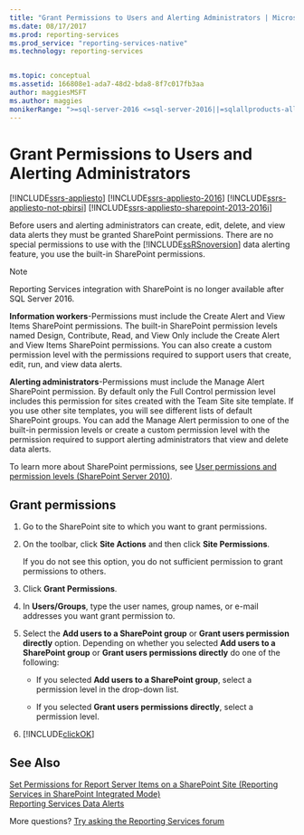 ```yaml
---
title: "Grant Permissions to Users and Alerting Administrators | Microsoft Docs"
ms.date: 08/17/2017
ms.prod: reporting-services
ms.prod_service: "reporting-services-native"
ms.technology: reporting-services


ms.topic: conceptual
ms.assetid: 166808e1-ada7-48d2-bda8-8f7c017fb3aa
author: maggiesMSFT
ms.author: maggies
monikerRange: ">=sql-server-2016 <=sql-server-2016||=sqlallproducts-allversions"
---
```

# Grant Permissions to Users and Alerting Administrators

[!INCLUDE[ssrs-appliesto](../includes/ssrs-appliesto.md)] [!INCLUDE[ssrs-appliesto-2016](../includes/ssrs-appliesto-2016.md)] [!INCLUDE[ssrs-appliesto-not-pbirsi](../includes/ssrs-appliesto-not-pbirs.md)] [!INCLUDE[ssrs-appliesto-sharepoint-2013-2016i](../includes/ssrs-appliesto-sharepoint-2013-2016.md)]

Before users and alerting administrators can create, edit, delete, and view data alerts they must be granted SharePoint permissions. There are no special permissions to use with the [!INCLUDE[ssRSnoversion](../includes/ssrsnoversion-md.md)] data alerting feature, you use the built-in SharePoint permissions.

> [!NOTE]
> Reporting Services integration with SharePoint is no longer available after SQL Server 2016.

**Information workers**-Permissions must include the Create Alert and View Items SharePoint permissions. The built-in SharePoint permission levels named Design, Contribute, Read, and View Only include the Create Alert and View Items SharePoint permissions. You can also create a custom permission level with the permissions required to support users that create, edit, run, and view data alerts.

**Alerting administrators**-Permissions must include the Manage Alert SharePoint permission. By default only the Full Control permission level includes this permission for sites created with the Team Site site template. If you use other site templates, you will see different lists of default SharePoint groups. You can add the Manage Alert permission to one of the built-in permission levels or create a custom permission level with the permission required to support alerting administrators that view and delete data alerts.

To learn more about SharePoint permissions, see [User permissions and permission levels (SharePoint Server 2010)](https://technet.microsoft.com/library/cc721640.aspx).

## Grant permissions
  
1.  Go to the SharePoint site to which you want to grant permissions.  
  
2.  On the toolbar, click **Site Actions** and then click **Site Permissions**.  
  
     If you do not see this option, you do not sufficient permission to grant permissions to others.  
  
3.  Click **Grant Permissions**.  
  
4.  In **Users/Groups**, type the user names, group names, or e-mail addresses you want grant permission to.  
  
5.  Select the **Add users to a SharePoint group** or **Grant users permission directly** option. Depending on whether you selected **Add users to a SharePoint group** or **Grant users permissions directly** do one of the following:  
  
    -   If you selected **Add users to a SharePoint group**, select a permission level in the drop-down list.  
  
    -   If you selected **Grant users permissions directly**, select a permission level.  
  
6.  [!INCLUDE[clickOK](../includes/clickok-md.md)]  

## See Also

[Set Permissions for Report Server Items on a SharePoint Site &#40;Reporting Services in SharePoint Integrated Mode&#41;](../reporting-services/security/set-permissions-for-report-server-items-on-a-sharepoint-site.md)   
[Reporting Services Data Alerts](../reporting-services/reporting-services-data-alerts.md)  

More questions? [Try asking the Reporting Services forum](https://go.microsoft.com/fwlink/?LinkId=620231)

